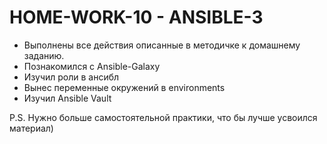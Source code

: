 # **HOME-WORK-10 - ANSIBLE-3**

- Выполнены все действия описанные в методичке к домашнему заданию.
- Познакомился с Ansible-Galaxy
- Изучил роли в ансибл
- Вынес переменные окружений в environments
- Изучил Ansible Vault


P.S. Нужно больше самостоятельной практики, что бы лучше усвоился материал)
